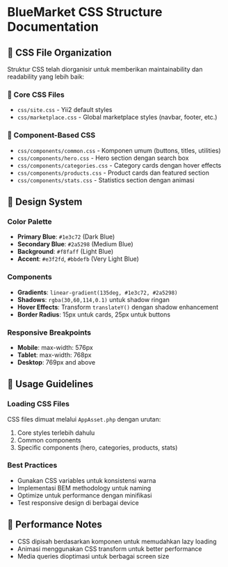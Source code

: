 # BlueMarket CSS Structure Documentation

## 📁 CSS File Organization

Struktur CSS telah diorganisir untuk memberikan maintainability dan readability yang lebih baik:

### 🎯 Core CSS Files
- `css/site.css` - Yii2 default styles
- `css/marketplace.css` - Global marketplace styles (navbar, footer, etc.)

### 🧩 Component-Based CSS
- `css/components/common.css` - Komponen umum (buttons, titles, utilities)
- `css/components/hero.css` - Hero section dengan search box
- `css/components/categories.css` - Category cards dengan hover effects
- `css/components/products.css` - Product cards dan featured section
- `css/components/stats.css` - Statistics section dengan animasi

## 🎨 Design System

### Color Palette
- **Primary Blue**: `#1e3c72` (Dark Blue)
- **Secondary Blue**: `#2a5298` (Medium Blue)
- **Background**: `#f8faff` (Light Blue)
- **Accent**: `#e3f2fd`, `#bbdefb` (Very Light Blue)

### Components
- **Gradients**: `linear-gradient(135deg, #1e3c72, #2a5298)`
- **Shadows**: `rgba(30,60,114,0.1)` untuk shadow ringan
- **Hover Effects**: Transform `translateY()` dengan shadow enhancement
- **Border Radius**: 15px untuk cards, 25px untuk buttons

### Responsive Breakpoints
- **Mobile**: max-width: 576px
- **Tablet**: max-width: 768px
- **Desktop**: 769px and above

## 🔧 Usage Guidelines

### Loading CSS Files
CSS files dimuat melalui `AppAsset.php` dengan urutan:
1. Core styles terlebih dahulu
2. Common components
3. Specific components (hero, categories, products, stats)

### Best Practices
- Gunakan CSS variables untuk konsistensi warna
- Implementasi BEM methodology untuk naming
- Optimize untuk performance dengan minifikasi
- Test responsive design di berbagai device

## 🚀 Performance Notes
- CSS dipisah berdasarkan komponen untuk memudahkan lazy loading
- Animasi menggunakan CSS transform untuk better performance
- Media queries dioptimasi untuk berbagai screen size
